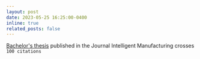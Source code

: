 ```yaml
---
layout: post
date: 2023-05-25 16:25:00-0400
inline: true
related_posts: false
---
```


[Bachelor's thesis](https://link.springer.com/article/10.1007/s10845-020-01710-x) published in the Journal Intelligent Manufacturing crosses `100 citations`
